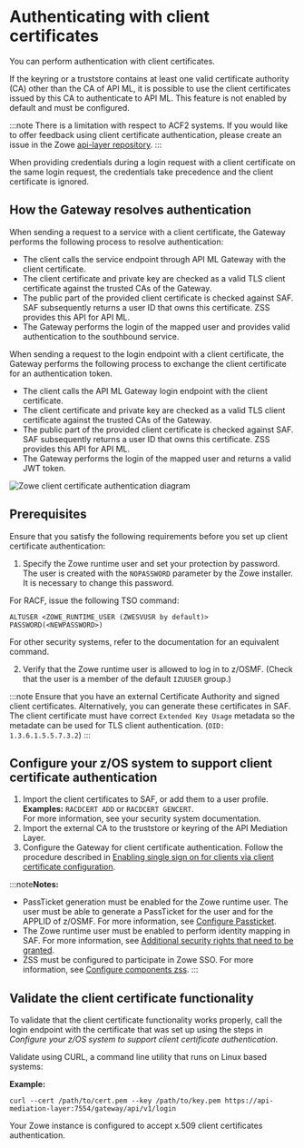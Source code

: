 # Authenticating with client certificates

You can perform authentication with client certificates.

If the keyring or a truststore contains at least one valid certificate authority (CA) other than the CA of API ML, it is possible to use the client certificates issued by this CA to authenticate to API ML. This feature is not enabled by default and must be configured.

:::note
There is a limitation with respect to ACF2 systems. If you would like to offer feedback using client
certificate authentication, please create an issue in the Zowe [api-layer repository](https://github.com/zowe/api-layer).
:::

When providing credentials during a login request with a client certificate on the same login request, the credentials take precedence and the client certificate is ignored.

## How the Gateway resolves authentication 

When sending a request to a service with a client certificate, the Gateway performs the following process to resolve authentication:

* The client calls the service endpoint through API ML Gateway with the client certificate.
* The client certificate and private key are checked as a valid TLS client certificate against the trusted CAs of the Gateway.
* The public part of the provided client certificate is checked against SAF. SAF subsequently returns a user ID that owns this certificate. ZSS provides this API for API ML.
* The Gateway performs the login of the mapped user and provides valid authentication to the southbound service.

When sending a request to the login endpoint with a client certificate, the Gateway performs the following process to exchange the client certificate for an authentication token.

* The client calls the API ML Gateway login endpoint with the client certificate.
* The client certificate and private key are checked as a valid TLS client certificate against the trusted CAs of the Gateway.
* The public part of the provided client certificate is checked against SAF. SAF subsequently returns a user ID that owns this certificate. ZSS provides this API for API ML. 
* The Gateway performs the login of the mapped user and returns a valid JWT token.

![Zowe client certificate authentication diagram](../../images/api-mediation/zowe-client-cert-auth.png)

## Prerequisites

Ensure that you satisfy the following requirements before you set up client certificate authentication:

1. Specify the Zowe runtime user and set your protection by password. The user is created with the `NOPASSWORD` parameter by the Zowe installer. It is necessary to change this password. 

  For RACF, issue the following TSO command:  

  `ALTUSER <ZOWE_RUNTIME_USER (ZWESVUSR by default)> PASSWORD(<NEWPASSWORD>)`  

  For other security systems, refer to the documentation for an equivalent command.

2. Verify that the Zowe runtime user is allowed to log in to z/OSMF. (Check that the user is a member of the default `IZUUSER` group.)

  :::note
  Ensure that you have an external Certificate Authority and signed client certificates. Alternatively, you can generate these certificates in SAF. The client certificate must have correct `Extended Key Usage` metadata so the metadate can be used for TLS client authentication. (`OID: 1.3.6.1.5.5.7.3.2`)
  :::

## Configure your z/OS system to support client certificate authentication

1. Import the client certificates to SAF, or add them to a user profile.  
**Examples:** `RACDCERT ADD` or `RACDCERT GENCERT`.  
For more information, see your security system documentation.
2. Import the external CA to the truststore or keyring of the API Mediation Layer.
3. Configure the Gateway for client certificate authentication. Follow the procedure described in [Enabling single sign on for clients via client certificate configuration](../../user-guide/api-mediation/configuration-client-certificates).

:::note**Notes:**
* PassTicket generation must be enabled for the Zowe runtime user. The user must be able to generate a PassTicket for the user and for the APPLID of z/OSMF. For more information, see [Configure Passticket](#authentication-with-passtickets).
* The Zowe runtime user must be enabled to perform identity mapping in SAF. For more information, see [Additional security rights that need to be granted](../../user-guide/configure-zos-system/#configure-main-Zowe-server-use-identity-mapping).
* ZSS must be configured to participate in Zowe SSO. For more information, see [Configure components zss](../../appendix/zowe-yaml-configuration/#configure-component-zss).
:::

## Validate the client certificate functionality

To validate that the client certificate functionality works properly, call the login endpoint with the certificate that was set up using the steps in _Configure your z/OS system to support client certificate authentication_. 

Validate using CURL, a command line utility that runs on Linux based systems:

**Example:**
```
curl --cert /path/to/cert.pem --key /path/to/key.pem https://api-mediation-layer:7554/gateway/api/v1/login
```
Your Zowe instance is configured to accept x.509 client certificates authentication.

